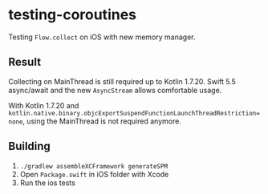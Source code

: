 # testing-coroutines

Testing `Flow.collect` on iOS with new memory manager.

## Result

Collecting on MainThread is still required up to Kotlin 1.7.20. Swift 5.5 async/await and the new `AsyncStream` allows comfortable usage.

With Kotlin 1.7.20 and `kotlin.native.binary.objcExportSuspendFunctionLaunchThreadRestriction=none`, using the MainThread is not required anymore.

## Building

1. `./gradlew assembleXCFramework generateSPM`
2. Open `Package.swift` in iOS folder with Xcode
3. Run the ios tests
